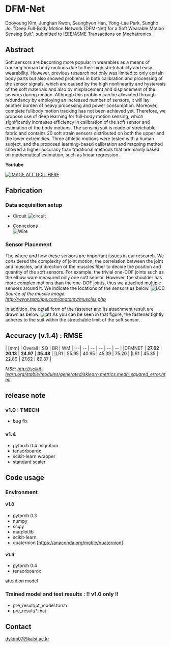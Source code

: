 # DFM-Net

Dooyoung Kim, Junghan Kwon, Seunghyun Han, Yong-Lae Park, Sungho Jo. "Deep Full-Body Motion Network (DFM-Net) for a Soft Wearable Motion Sensing Suit", submitted to IEEE/ASME Transactions on Mechatronics.


## Abstract
Soft sensors are becoming more popular in wearables as a means of tracking human body motions due to their high stretchability and easy wearability. However, previous research not only was limited to only certain body parts but also showed problems in both calibration and processing of the sensor signals, which are caused by the high nonlinearity and hysteresis of the soft materials and also by misplacement and displacement of the sensors during motion. Although this problem can be alleviated through redundancy by employing an increased number of sensors, it will lay another burden of heavy processing and power consumption. Moreover, complete fullbody motion tracking has not been achieved yet. Therefore, we propose use of deep learning for full-body motion sensing, which signiﬁcantly increases efﬁciency in calibration of the soft sensor and estimation of the body motions. The sensing suit is made of stretchable fabric and contains 20 soft strain sensors distributed on both the upper and the lower extremities. Three athletic motions were tested with a human subject, and the proposed learning-based calibration and mapping method showed a higher accuracy than traditional methods that are mainly based on mathematical estimation, such as linear regression. 


**Youtube**

[![IMAGE ALT TEXT HERE](https://img.youtube.com/vi/aiJTen06Lf0/0.jpg)](https://www.youtube.com/watch?v=aiJTen06Lf0)





## Fabrication



### Data acquisition setup

* Circuit
![circuit](figs/circuit.png)

* Connexions  
![Wire](figs/dw.png)


### Sensor Placement
The where and how these sensors are important issues in our research. 
We considered the complexity of joint motion, the correlation between the joint and muscles, and direction of the muscles fiber to decide the position and quantity of the soft sensors. For example, the trivial one-DOF joints such as the elbow ware measured only one soft sensor. However, the shoulder has more complex motions than the one-DOF joints, thus we attached multiple sensors around it. 
We indicate the locations of the sensors as below.
![LOC](figs/sensorLOC.png)
*Source of the muscle image: http://www.teachpe.com/anatomy/muscles.php*


In addition, the detail form of the fastener and its attachment result are drawn as below.
![att](figs/sen_att.png)
As you can be seen in that figure, the fastener tightly adheres to the suit within the stretchable limit of the soft sensor.


## Accuracy (v.1.4) : RMSE
| [mm] | Overall | SQ | BR | WM |
|--| -- | -- | -- | -- | -- |
|DFMNET | **27.62** | **20.13** | **24.97** | **35.48** |
|LR1 | 55.95 | 40.95 | 45.39 | 75.20 |
|LR1 | 45.35 | 22.89 | 27.62 | 69.87 |

*MSE:  http://scikit-learn.org/stable/modules/generated/sklearn.metrics.mean_squared_error.html*


## release note

### v1.0 : TMECH

* bug fix

### v1.4

* pytorch 0.4 migration
* tensorboardx
* scikit-learn wrapper
* standard scaler 

## Code usage

### Environment

#### v1.0

* pytorch 0.3
* numpy
* scipy
* matplotlib
* scikit-learn
* quaternion [https://anaconda.org/moble/quaternion]

#### v1.4
* pytorch 0.4
* tensorboardx

attention model

### Trained model and test results : !! v1.0 only !!
* pre_result/pt_model.torch
* pre_result/*.mat

## Contact
dykim07@kaist.ac.kr
